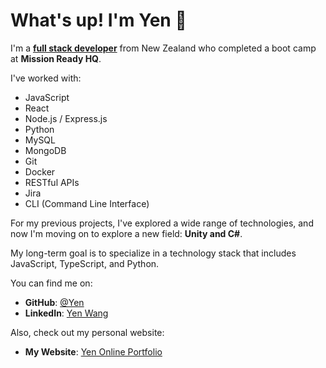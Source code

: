 
# What's up! I'm Yen 👋

I'm a [**full stack developer**](https://www.linkedin.com/in/yen-wang-470a33305/) from New Zealand who completed a boot camp at **Mission Ready HQ**.

I've worked with:

- JavaScript
- React
- Node.js / Express.js
- Python
- MySQL
- MongoDB
- Git
- Docker
- RESTful APIs
- Jira
- CLI (Command Line Interface)

For my previous projects, I've explored a wide range of technologies, and now I'm moving on to explore a new field: **Unity and C#**.

My long-term goal is to specialize in a technology stack that includes JavaScript, TypeScript, and Python.

You can find me on:

- **GitHub**: [@Yen](https://github.com/Avacia)
- **LinkedIn**: [Yen Wang](https://www.linkedin.com/in/yen-wang-470a33305/)

Also, check out my personal website:

- **My Website**: [Yen Online Portfolio](https://yen-online-portfolio.netlify.app/)
